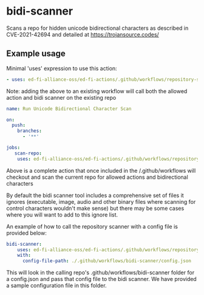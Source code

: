 # bidi-scanner

Scans a repo for hidden unicode bidirectional characters as described in
CVE-2021-42694 and detailed at https://trojansource.codes/

## Example usage

Minimal 'uses' expression to use this action:

``` yaml
- uses: ed-fi-alliance-oss/ed-fi-actions/.github/workflows/repository-scanner.yml
```

Note: adding the above to an existing workflow will call both the allowed action
and bidi scanner on the existing repo


```yml
name: Run Unicode Bidirectional Character Scan

on:
  push:
    branches:
      - '**'

jobs:
   scan-repo:
    uses: ed-fi-alliance-oss/ed-fi-actions/.github/workflows/repository-scanner.yml

```
Above is a complete action that once included in the /.github/workflows will
checkout and scan the current repo for allowed actions and bidirectional
characters

By default the bidi scanner tool includes a comprehensive set of files it ignores (executable, image, audio and other binary files where scanning for control characters wouldn't make sense) but there may be some cases where you will want to add to this ignore list.

An example of how to call the repository scanner with a config file is provided below:

``` yaml
bidi-scanner:
    uses: ed-fi-alliance-oss/ed-fi-actions/.github/workflows/repository-scanner.yml
    with:
      config-file-path: ./.github/workflows/bidi-scanner/config.json
```

This will look in the calling repo's .github/workflows/bidi-scanner folder for a config.json and pass that config file to the bidi scanner. We have provided a sample configuration file in this folder.
